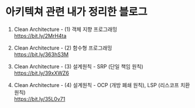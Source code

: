 # 아키텍쳐 관련 내가 정리한 블로그

1. Clean Architecture - (1) 객체 지향 프로그래밍 \
<https://bit.ly/2MrH4ta>

2. Clean Architecture - (2) 함수형 프로그래밍 \
<https://bit.ly/363hS3M>

3. Clean Architecture - (3) 설계원칙 - SRP (단일 책임 원칙) \
<https://bit.ly/39xXWZ6>

4. Clean Architecture - (4) 설계원칙 - OCP (개방 폐쇄 원칙), LSP (리스코프 치환 원칙) \
<https://bit.ly/35L0v71>
